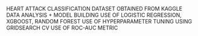 HEART ATTACK CLASSIFICATION
DATASET OBTAINED FROM KAGGLE
DATA ANALYSIS + MODEL BUILDING
USE OF LOGISTIC REGRESSION, XGBOOST, RANDOM FOREST 
USE OF HYPERPARAMETER TUNING USING GRIDSEARCH CV 
USE OF ROC-AUC METRIC
